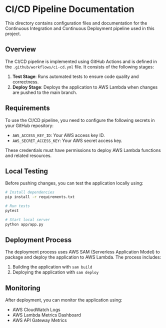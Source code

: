# CI/CD Pipeline Documentation

This directory contains configuration files and documentation for the Continuous Integration and Continuous Deployment pipeline used in this project.

## Overview

The CI/CD pipeline is implemented using GitHub Actions and is defined in the `.github/workflows/ci-cd.yml` file. It consists of the following stages:

1. **Test Stage**: Runs automated tests to ensure code quality and correctness.
2. **Deploy Stage**: Deploys the application to AWS Lambda when changes are pushed to the main branch.

## Requirements

To use the CI/CD pipeline, you need to configure the following secrets in your GitHub repository:

- `AWS_ACCESS_KEY_ID`: Your AWS access key ID.
- `AWS_SECRET_ACCESS_KEY`: Your AWS secret access key.

These credentials must have permissions to deploy AWS Lambda functions and related resources.

## Local Testing

Before pushing changes, you can test the application locally using:

```bash
# Install dependencies
pip install -r requirements.txt

# Run tests
pytest

# Start local server
python app/app.py
```

## Deployment Process

The deployment process uses AWS SAM (Serverless Application Model) to package and deploy the application to AWS Lambda. The process includes:

1. Building the application with `sam build`
2. Deploying the application with `sam deploy`

## Monitoring

After deployment, you can monitor the application using:

- AWS CloudWatch Logs
- AWS Lambda Metrics Dashboard
- AWS API Gateway Metrics 